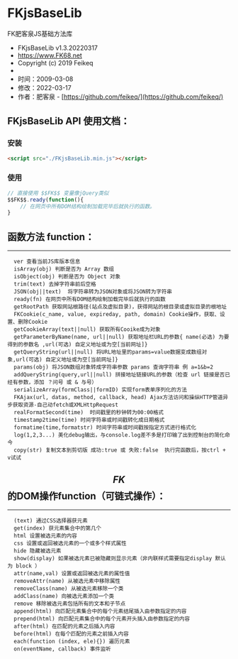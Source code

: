 # FKjsBaseLib
FK肥客泉JS基础方法库

* FKjsBaseLib v1.3.20220317
* https://www.FK68.net
* Copyright (c) 2019 Feikeq
*
* 时间：2009-03-08
* 修改：2022-03-17
* 作者：肥客泉 - [https://github.com/feikeq/](https://github.com/feikeq/)


## FKjsBaseLib API 使用文档：
### 安装
```html
<script src="./FKjsBaseLib.min.js"></script>
```
### 使用
```javascript
// 直接使用 $$FK$$ 变量像jQuery类似
$$FK$$.ready(function(){
    // 在网页中所有DOM结构绘制加载完毕后就执行的函数。
}
```

## 函数方法 function：
  -------------------------------------
```
  ver 查看当前JS库版本信息 
  isArray(obj) 判断是否为 Array 数组
  isObject(obj) 判断是否为 Object 对象
  trim(text) 去掉字符串前后空格
  JSON(obj||text)  将字符串转为JSON对象或将JSON转为字符串
  ready(fn) 在网页中所有DOM结构绘制加载完毕后就执行的函数
  getRootPath 获取网站根路径(站点及虚拟目录)，获得网站的根目录或虚拟目录的根地址
  FKCookie(c_name, value, expireday, path, domain) Cookie操作，获取、设置、删除Cookie
  getCookieArray(text||null) 获取所有Cooike成为对象
  getParameterByName(name, url||null) 获取地址栏URL的参数{ name(必选) 为要得到的参数名 ,url(可选) 自定义地址或为空[当前网址]}
  getQueryString(url||null) 将URL地址里的params=value数据变成数组对象,url(可选) 自定义地址或为空[当前网址]}
  params(obj) 将JSON数组对象转成字符串参数 params 查询字符串 例 a=1&b=2
  addQueryString(query,url||null) 拼接地址链接URL的参数（检查 url 链接是否已经有参数，添加 ？问号 或 & 与号）
  serializeArray(formClass||formID) 实现form表单序列化的方法
  FKAjax(url, datas, method, callback, head) Ajax方法访问和操纵HTTP管道异步获取资源-自己动fetch或XMLHttpRequest
  realFormatSecond(time)  时间戳里的秒钟转为00:00格式
  timestamp2time(time) 时间字符串或时间戳转化成日期格式
  formatime(time,formatstr) 时间字符串或时间戳按指定方式进行格式化
  log(1,2,3...) 美化debug输出，与console.log差不多是打印输了出到控制台的简化命今
  copy(str) 复制文本到剪切版 成功:true 或 失败:false  执行完函数后，按ctrl + v试试
```

## $$FK$$的DOM操作function（可链式操作）：
  -------------------------------------
```
  (text) 通过CSS选择器获元素
  get(index) 获元素集合中的第几个
  html 设置被选元素的内容
  css 设置或返回被选元素的一个或多个样式属性
  hide 隐藏被选元素
  show(display) 如果被选元素已被隐藏则显示元素（非内联样式需要指定display 默认为 block ）
  attr(name,val) 设置或返回被选元素的属性值
  removeAttr(name) 从被选元素中移除属性
  removeClass(name) 从被选元素移除一个类
  addClass(name) 向被选元素添加一个类
  remove 移除被选元素包括所有的文本和子节点
  append(html) 向匹配元素集合中的每个元素结尾插入由参数指定的内容
  prepend(html) 向匹配元素集合中的每个元素开头插入由参数指定的内容
  after(html) 在匹配的元素之后插入内容
  before(html) 在每个匹配的元素之前插入内容
  each(function (index, ele){}) 遍历元素
  on(eventName, callback) 事件监听
```
